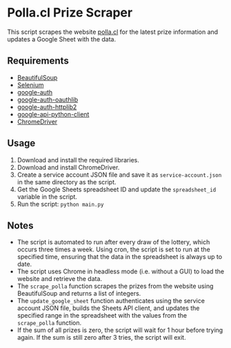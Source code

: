 # Polla.cl Prize Scraper

This script scrapes the website [polla.cl](http://www.polla.cl/es) for the latest prize information and updates a Google Sheet with the data.

## Requirements

- [BeautifulSoup](https://pypi.org/project/beautifulsoup4/)
- [Selenium](https://pypi.org/project/selenium/)
- [google-auth](https://pypi.org/project/google-auth/)
- [google-auth-oauthlib](https://pypi.org/project/google-auth-oauthlib/)
- [google-auth-httplib2](https://pypi.org/project/google-auth-httplib2/)
- [google-api-python-client](https://pypi.org/project/google-api-python-client/)
- [ChromeDriver](https://chromedriver.chromium.org/)

## Usage

1. Download and install the required libraries.
2. Download and install ChromeDriver.
3. Create a service account JSON file and save it as `service-account.json` in the same directory as the script.
4. Get the Google Sheets spreadsheet ID and update the `spreadsheet_id` variable in the script.
5. Run the script: `python main.py`

## Notes

- The script is automated to run after every draw of the lottery, which occurs three times a week. Using cron, the script is set to run at the specified time, ensuring that the data in the spreadsheet is always up to date.
- The script uses Chrome in headless mode (i.e. without a GUI) to load the website and retrieve the data.
- The `scrape_polla` function scrapes the prizes from the website using BeautifulSoup and returns a list of integers.
- The `update_google_sheet` function authenticates using the service account JSON file, builds the Sheets API client, and updates the specified range in the spreadsheet with the values from the `scrape_polla` function.
- If the sum of all prizes is zero, the script will wait for 1 hour before trying again. If the sum is still zero after 3 tries, the script will exit.
